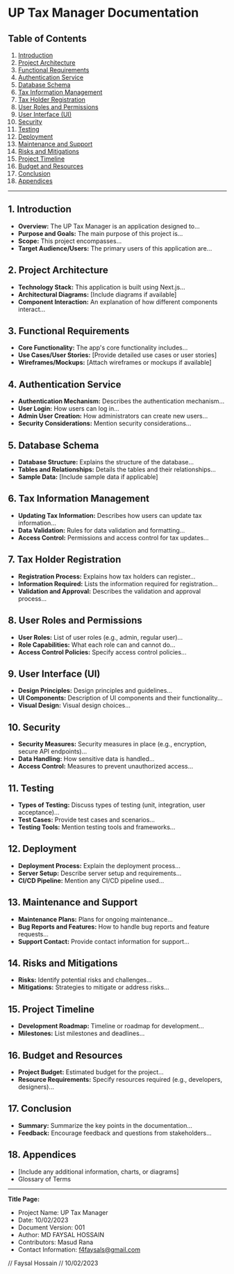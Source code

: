 # UP Tax Manager Documentation

## Table of Contents

1. [Introduction](#introduction)
2. [Project Architecture](#project-architecture)
3. [Functional Requirements](#functional-requirements)
4. [Authentication Service](#authentication-service)
5. [Database Schema](#database-schema)
6. [Tax Information Management](#tax-information-management)
7. [Tax Holder Registration](#tax-holder-registration)
8. [User Roles and Permissions](#user-roles-and-permissions)
9. [User Interface (UI)](#user-interface-ui)
10. [Security](#security)
11. [Testing](#testing)
12. [Deployment](#deployment)
13. [Maintenance and Support](#maintenance-and-support)
14. [Risks and Mitigations](#risks-and-mitigations)
15. [Project Timeline](#project-timeline)
16. [Budget and Resources](#budget-and-resources)
17. [Conclusion](#conclusion)
18. [Appendices](#appendices)

---

## 1. Introduction

- **Overview:** The UP Tax Manager is an application designed to...
- **Purpose and Goals:** The main purpose of this project is...
- **Scope:** This project encompasses...
- **Target Audience/Users:** The primary users of this application are...

## 2. Project Architecture

- **Technology Stack:** This application is built using Next.js...
- **Architectural Diagrams:** [Include diagrams if available]
- **Component Interaction:** An explanation of how different components interact...

## 3. Functional Requirements

- **Core Functionality:** The app's core functionality includes...
- **Use Cases/User Stories:** [Provide detailed use cases or user stories]
- **Wireframes/Mockups:** [Attach wireframes or mockups if available]

## 4. Authentication Service

- **Authentication Mechanism:** Describes the authentication mechanism...
- **User Login:** How users can log in...
- **Admin User Creation:** How administrators can create new users...
- **Security Considerations:** Mention security considerations...

## 5. Database Schema

- **Database Structure:** Explains the structure of the database...
- **Tables and Relationships:** Details the tables and their relationships...
- **Sample Data:** [Include sample data if applicable]

## 6. Tax Information Management

- **Updating Tax Information:** Describes how users can update tax information...
- **Data Validation:** Rules for data validation and formatting...
- **Access Control:** Permissions and access control for tax updates...

## 7. Tax Holder Registration

- **Registration Process:** Explains how tax holders can register...
- **Information Required:** Lists the information required for registration...
- **Validation and Approval:** Describes the validation and approval process...

## 8. User Roles and Permissions

- **User Roles:** List of user roles (e.g., admin, regular user)...
- **Role Capabilities:** What each role can and cannot do...
- **Access Control Policies:** Specify access control policies...

## 9. User Interface (UI)

- **Design Principles:** Design principles and guidelines...
- **UI Components:** Description of UI components and their functionality...
- **Visual Design:** Visual design choices...

## 10. Security

- **Security Measures:** Security measures in place (e.g., encryption, secure API endpoints)...
- **Data Handling:** How sensitive data is handled...
- **Access Control:** Measures to prevent unauthorized access...

## 11. Testing

- **Types of Testing:** Discuss types of testing (unit, integration, user acceptance)...
- **Test Cases:** Provide test cases and scenarios...
- **Testing Tools:** Mention testing tools and frameworks...

## 12. Deployment

- **Deployment Process:** Explain the deployment process...
- **Server Setup:** Describe server setup and requirements...
- **CI/CD Pipeline:** Mention any CI/CD pipeline used...

## 13. Maintenance and Support

- **Maintenance Plans:** Plans for ongoing maintenance...
- **Bug Reports and Features:** How to handle bug reports and feature requests...
- **Support Contact:** Provide contact information for support...

## 14. Risks and Mitigations

- **Risks:** Identify potential risks and challenges...
- **Mitigations:** Strategies to mitigate or address risks...

## 15. Project Timeline

- **Development Roadmap:** Timeline or roadmap for development...
- **Milestones:** List milestones and deadlines...

## 16. Budget and Resources

- **Project Budget:** Estimated budget for the project...
- **Resource Requirements:** Specify resources required (e.g., developers, designers)...

## 17. Conclusion

- **Summary:** Summarize the key points in the documentation...
- **Feedback:** Encourage feedback and questions from stakeholders...

## 18. Appendices

- [Include any additional information, charts, or diagrams]
- Glossary of Terms

---

**Title Page:**

- Project Name: UP Tax Manager
- Date: 10/02/2023
- Document Version: 001
- Author: MD FAYSAL HOSSAIN
- Contributors: Masud Rana
- Contact Information: f4faysals@gmail.com

// Faysal Hossain
// 10/02/2023
